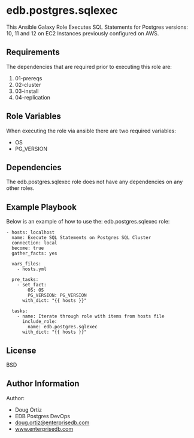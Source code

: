 edb.postgres.sqlexec
=========

This Ansible Galaxy Role Executes SQL Statements for Postgres versions: 10, 11 and 12 on EC2 Instances previously configured on AWS.

Requirements
------------

The dependencies that are required prior to executing this role are:
1. 01-prereqs
2. 02-cluster
3. 03-install
4. 04-replication

Role Variables
--------------

When executing the role via ansible there are two required variables:
* OS
* PG_VERSION

Dependencies
------------

The edb.postgres.sqlexec role does not have any dependencies on any other roles.

Example Playbook
----------------

Below is an example of how to use the: edb.postgres.sqlexec role:

    - hosts: localhost
      name: Execute SQL Statements on Postgres SQL Cluster
      connection: local
      become: true
      gather_facts: yes

      vars_files:
        - hosts.yml

      pre_tasks:
        - set_fact:
            OS: OS
            PG_VERSION: PG_VERSION
          with_dict: "{{ hosts }}"
 
      tasks:
        - name: Iterate through role with items from hosts file
          include_role:
            name: edb.postgres.sqlexec
          with_dict: "{{ hosts }}"

License
-------

BSD

Author Information
------------------

Author: 
* Doug Ortiz
* EDB Postgres DevOps
* doug.ortiz@enterprisedb.com
* www.enterprisedb.com
